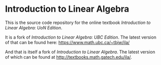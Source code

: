 
# Introduction to Linear Algebra

This is the source code repository for the online textbook *Introduction to Linear Algebra: UoN Edition*.

It is a fork of *Introduction to Linear Algebra: UBC Edition*. The latest version of that can be found here: <https://www.math.ubc.ca/~tbjw/ila/>

And that is itself a fork of *Introduction to Linear Algebra*. The latest version of which can be found at <http://textbooks.math.gatech.edu/ila/>.
